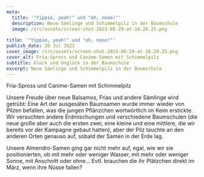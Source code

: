 ```yaml
---
meta:
  title: '"Yippie, yeah!" und "oh, nooo!"'
  description: Neue Sämlinge und Schimmelpilz in der Baumschule
  image: /src/assets/screen-shot-2023-08-29-at-18.20.25.png
  
title: '"Yippie, yeah!" und "oh, nooo!"'
publish_date: 20 Jul 2023
cover_image: /src/assets/screen-shot-2023-08-29-at-18.20.25.png
cover_alt: Fría-Spross und Canime-Samen mit Schimmelpilz
subtitle: Glück und Unglück in der Baumschule
excerpt: Neue Sämlinge und Schimmelpilz in der Baumschule
---
```

Fría-Spross und Canime-Samen mit Schimmelpilz

Unsere Freude über neue Balsamos, Frias und andere Sämlinge wird getrübt: Eine Art der ausgesäten Baumsamen wurde immer wieder von Pilzen befallen, was die jungen Pflänzchen wortwörtlich im Keim erstickte. Wir versuchten andere Erdmischungen und verschiedene Baumschulen (die neue große aber auch die ersten zwei, eine kleine und eine mittlere, die wir bereits vor der Kampagne gebaut hatten), aber der Pilz tauchte an den anderen Orten genauso auf, sobald der Samen in der Erde lag.

Unsere Almendro-Samen ging gar nicht mehr auf, egal, wie wir sie positionierten, ob mit mehr oder weniger Wasser, mit mehr oder weniger Sonne, mit Anschnitt oder ohne… Evtl. brauchen die ihr Plätzchen direkt im März, wenn ihre Nüsse fallen?
